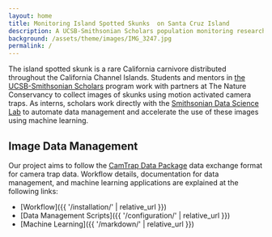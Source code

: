 ```yaml
---
layout: home
title: Monitoring Island Spotted Skunks  on Santa Cruz Island
description: A UCSB-Smithsonian Scholars population monitoring research project
background: /assets/theme/images/IMG_3247.jpg
permalink: /
---
```


The island spotted skunk is a rare California carnivore distributed throughout the California Channel Islands. Students and mentors in [the UCSB-Smithsonian Scholars](https://oep.ucsb.edu/programs/smithsonian-scholars-program) program work with partners at The Nature Conservancy to collect images of skunks using motion activated camera traps. As interns, scholars work directly with the [Smithsonian Data Science Lab](https://datascience.si.edu/) to automate data management and accelerate the use of these images using machine learning. 

## Image Data Management

Our project aims to follow the [CamTrap Data Package](https://tdwg.github.io/camtrap-dp/) data exchange format for camera trap data. Workflow details, documentation for data management, and machine learning applications are explained at the following links:

- [Workflow]({{ '/installation/' | relative_url }})
- [Data Management Scripts]({{ '/configuration/' | relative_url }})
- [Machine Learning]({{ '/markdown/' | relative_url }})
